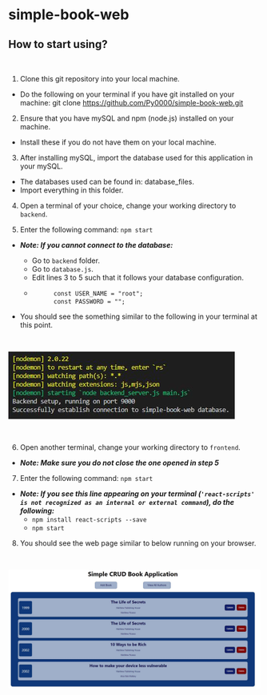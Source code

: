 # simple-book-web

## How to start using?
<br>

1. Clone this git repository into your local machine. 
  * Do the following on your terminal if you have git installed on your machine: git clone https://github.com/Py0000/simple-book-web.git

2. Ensure that you have mySQL and npm (node.js) installed on your machine. 
  * Install these if you do not have them on your local machine. 

3. After installing mySQL, import the database used for this application in your mySQL. 
  * The databases used can be found in: database_files.
  * Import everything in this folder. 

4. Open a terminal of your choice, change your working directory to `backend`. 

5. Enter the following command: `npm start` 
  * ***Note: If you cannot connect to the database:***
    * Go to `backend` folder.
    * Go to `database.js`.
    * Edit lines 3 to 5 such that it follows your database configuration. 
    * ``` const HOST_NAME = "localhost";
            const USER_NAME = "root";
            const PASSWORD = "";
      ```

  * You should see the something similar to the following in your terminal at this point. 

<br>

![image](document_images\setup_step_5.JPG)

<br>

6. Open another terminal, change your working directory to `frontend`.
  * ***Note: Make sure you do not close the one opened in step 5***

7. Enter the following command: `npm start`
  * ***Note: If you see this line appearing on your terminal (`'react-scripts' is not recognized as an internal or external command`), do the following:***
    * `npm install react-scripts --save`
    * `npm start`

8. You should see the web page similar to below running on your browser.

<br>

![image](document_images\setup_step_8.JPG)

<br>



  


